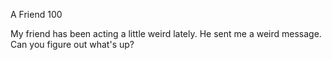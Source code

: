 A Friend
100

My friend has been acting a little weird lately. He sent me a weird message. Can you figure out what's up?

